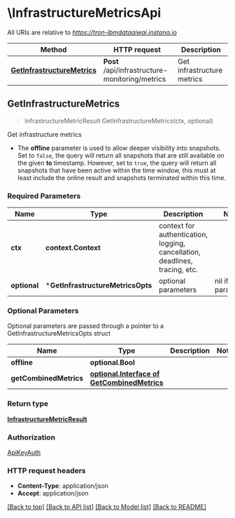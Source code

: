 # \InfrastructureMetricsApi

All URIs are relative to *https://tron-ibmdataaiwai.instana.io*

Method | HTTP request | Description
------------- | ------------- | -------------
[**GetInfrastructureMetrics**](InfrastructureMetricsApi.md#GetInfrastructureMetrics) | **Post** /api/infrastructure-monitoring/metrics | Get infrastructure metrics



## GetInfrastructureMetrics

> InfrastructureMetricResult GetInfrastructureMetrics(ctx, optional)

Get infrastructure metrics

- The **offline** parameter is used to allow deeper visibility into snapshots. Set to `false`, the query will return all snapshots that are still available on the given **to** timestamp. However, set to `true`, the query will return all snapshots that have been active within the time window, this must at least include the online result and snapshots terminated within this time.  

### Required Parameters


Name | Type | Description  | Notes
------------- | ------------- | ------------- | -------------
**ctx** | **context.Context** | context for authentication, logging, cancellation, deadlines, tracing, etc.
 **optional** | ***GetInfrastructureMetricsOpts** | optional parameters | nil if no parameters

### Optional Parameters

Optional parameters are passed through a pointer to a GetInfrastructureMetricsOpts struct


Name | Type | Description  | Notes
------------- | ------------- | ------------- | -------------
 **offline** | **optional.Bool**|  | 
 **getCombinedMetrics** | [**optional.Interface of GetCombinedMetrics**](GetCombinedMetrics.md)|  | 

### Return type

[**InfrastructureMetricResult**](InfrastructureMetricResult.md)

### Authorization

[ApiKeyAuth](../README.md#ApiKeyAuth)

### HTTP request headers

- **Content-Type**: application/json
- **Accept**: application/json

[[Back to top]](#) [[Back to API list]](../README.md#documentation-for-api-endpoints)
[[Back to Model list]](../README.md#documentation-for-models)
[[Back to README]](../README.md)

